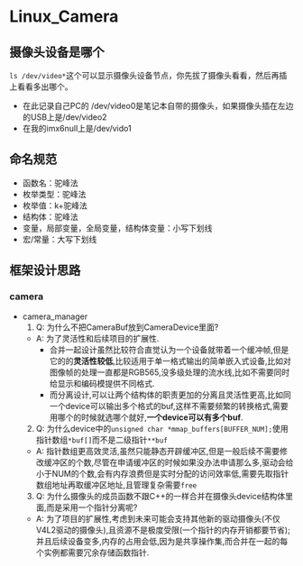 # Linux_Camera
## 摄像头设备是哪个
`ls /dev/video*`这个可以显示摄像头设备节点，你先拔了摄像头看看，然后再插上看看多出哪个。
- 在此记录自己PC的 /dev/video0是笔记本自带的摄像头，如果摄像头插在左边的USB上是/dev/video2
- 在我的imx6null上是/dev/vido1

## 命名规范
- 函数名：驼峰法
- 枚举类型：驼峰法
- 枚举值：k+驼峰法
- 结构体：驼峰法
- 变量，局部变量，全局变量，结构体变量：小写下划线
- 宏/常量：大写下划线

## 框架设计思路
### camera
- camera_manager
  1.  Q: 为什么不把CameraBuf放到CameraDevice里面?
  - A: 为了灵活性和后续项目的扩展性.
    -  合并一起设计虽然比较符合直觉认为一个设备就带着一个缓冲帧,但是它的的**灵活性较低**,比较适用于单一格式输出的简单嵌入式设备,比如对图像帧的处理一直都是RGB565,没多级处理的流水线,比如不需要同时给显示和编码模提供不同格式. 
    -  而分离设计,可以让两个结构体的职责更加的分离且灵活性更高,比如同一个device可以输出多个格式的buf,这样不需要频繁的转换格式,需要用哪个的时候就选哪个就好,**一个device可以有多个buf**.
   2.  Q: 为什么device中的`unsigned char *mmap_buffers[BUFFER_NUM];`使用指针数组`*buf[]`而不是二级指针`**buf`
   -  A: 指针数组更高效灵活,虽然只能静态开辟缓冲区,但是一般后续不需要修改缓冲区的个数,尽管在申请缓冲区的时候如果没办法申请那么多,驱动会给小于NUM的个数,会有内存浪费但是实时分配的访问效率低,需要先取指针数组地址再取缓冲区地址,且管理复杂需要`free`
   3.  Q: 为什么摄像头的成员函数不跟C++的一样合并在摄像头device结构体里面,而是采用一个指针分离呢?
   - A: 为了项目的扩展性,考虑到未来可能会支持其他新的驱动摄像头(不仅V4L2驱动的摄像头),且资源不是极度受限(一个指针的内存开销都要节省); 并且后续设备变多,内存的占用会低,因为是共享操作集,而合并在一起的每个实例都需要冗余存储函数指针.


